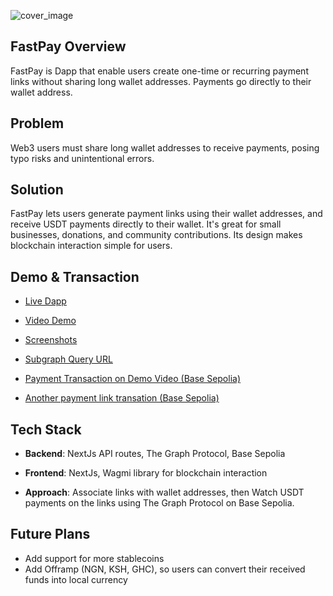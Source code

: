 ![cover_image](https://fstpay.vercel.app/img/cover.jpg)

## FastPay Overview

FastPay is Dapp that enable users create one-time or recurring payment links without sharing long wallet addresses. Payments go directly to their wallet address.

## Problem

Web3 users must share long wallet addresses to receive payments, posing typo risks and unintentional errors.

## Solution

FastPay lets users generate payment links using their wallet addresses, and receive USDT payments directly to their wallet. It's great for small businesses, donations, and community contributions. Its design makes blockchain interaction simple for users.

## Demo & Transaction

- [Live Dapp](https://fstpay.vercel.app)

- [Video Demo](https://youtu.be/)

- [Screenshots](https://drive.google.com/drive/folders/15uX-fBDJaNlSHdzhMhUeBEAKUCPq2LJT?usp=sharing)

- [Subgraph Query URL ](https://api.studio.thegraph.com/query/74190/fastpay/v1)

- [Payment Transaction on Demo Video (Base Sepolia)](https://base-sepolia.blockscout.com/tx/0x2f728dd8b6fcce32e03b3af74519ec0293bd0a75fa7fa9b4a2299843441078c9)
- [Another payment link transation (Base Sepolia)](https://base-sepolia.blockscout.com/tx/0xa093f8eae4e149d4f222676ea89bd2a4f0168178b86af21316837b649bccffce)

## Tech Stack

- **Backend**: NextJs API routes, The Graph Protocol, Base Sepolia

- **Frontend**: NextJs, Wagmi library for blockchain interaction

- **Approach**: Associate links with wallet addresses, then Watch USDT payments on the links using The Graph Protocol on Base Sepolia.

## Future Plans

- Add support for more stablecoins
- Add Offramp (NGN, KSH, GHC), so users can convert their received funds into local currency
